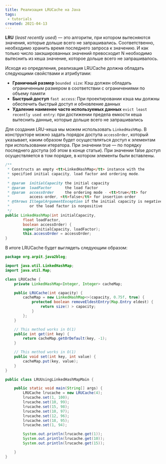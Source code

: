 ```yaml
---
title: Реализация LRUCache на Java
tags:
 - tutorials 
created: 2021-04-13
---
```


**LRU** (_least recently used_) — это алгоритм, при котором вытесняются значения, которые дольше всего не запрашивались. 
Соответственно, необходимо хранить время последнего запроса к значению. 
И как только число закэшированных значений превосходит N необходимо вытеснить из кеша значение, которое дольше всего не запрашивалось.

Исходя из определения, реализация LRUCache должна обладать следующими свойствами и атрибутами:

* **Граничный размер** `bounded size`: Кэш должен обладать ограниченным размером в соответствии с ограничениями по объему памяти
* **Быстрый доступ** `fast access`: При проектировании кэша мы должны обеспечить быстрый доступ и обновление данных
* **Удаление наименее часто используемых данных** `evict least recently used entry`: при достижении предела емкости кеша вытеснить данные, которые дольше всего не запрашивались

Для создания LRU-кеша мы можем использовать `LinkedHashMap`. В конструкторе можно задать порядок доступа `accessOrder`, который указывает, каким образом будет осуществляться доступ к элементам при использовании итератора. 
При значении true — по порядку последнего доступа (об этом в конце статьи). При значении false доступ осуществляется в том порядке, в котором элементы были вставлены. 

```java
/**
 * Constructs an empty <tt>LinkedHashMap</tt> instance with the
 * specified initial capacity, load factor and ordering mode.
 *
 * @param  initialCapacity the initial capacity
 * @param  loadFactor      the load factor
 * @param  accessOrder     the ordering mode - <tt>true</tt> for
 *         access-order, <tt>false</tt> for insertion-order
 * @throws IllegalArgumentException if the initial capacity is negative
 *         or the load factor is nonpositive
 */
public LinkedHashMap(int initialCapacity,
        float loadFactor,
        boolean accessOrder) {
        super(initialCapacity, loadFactor);
        this.accessOrder = accessOrder;
}
```

В итоге LRUCache будет выглядеть следующим образом:

```java
package org.arpit.java2blog;

import java.util.LinkedHashMap;
import java.util.Map;

class LRUCache {
    private LinkedHashMap<Integer, Integer> cacheMap;

    public LRUCache(int capacity) {
        cacheMap = new LinkedHashMap<>(capacity, 0.75f, true) {
            protected boolean removeEldestEntry(Map.Entry eldest) {
                return size() > capacity;
            }
        };
    }

    // This method works in O(1) 
    public int get(int key) {
        return cacheMap.getOrDefault(key, -1);
    }

    // This method works in O(1) 
    public void set(int key, int value) {
        cacheMap.put(key, value);
    }
}

public class LRUUsingLinkedHashMapMain {

    public static void main(String[] args) {
        LRUCache lrucache = new LRUCache(4);
        lrucache.set(1, 100);
        lrucache.set(10, 99);
        lrucache.set(15, 98);
        lrucache.set(10, 97);
        lrucache.set(12, 96);
        lrucache.set(18, 95);
        lrucache.set(1, 94);

        System.out.println(lrucache.get(1));
        System.out.println(lrucache.get(10));
        System.out.println(lrucache.get(15));

    }
}
```